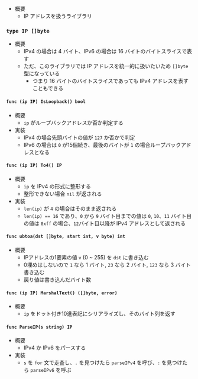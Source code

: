 - 概要
    - IP アドレスを扱うライブラリ

### `type IP []byte`

- 概要
    - IPv4 の場合は 4 バイト、IPv6 の場合は 16 バイトのバイトスライスで表す
    - ただ、このライブラリでは IP アドレスを統一的に扱いたいため `[]byte` 型になっている
        - つまり 16 バイトのバイトスライスであっても IPv4 アドレスを表すこともできる

#### `func (ip IP) IsLoopback() bool`

- 概要
    - `ip` がループバックアドレスか否か判定する
- 実装
    - IPv4 の場合先頭バイトの値が `127` か否かで判定
    - IPv6 の場合は `0` が15個続き、最後のバイトが `1` の場合ループバックアドレスとなる

#### `func (ip IP) To4() IP`

- 概要
    - `ip` を IPv4 の形式に整形する
    - 整形できない場合 `nil` が返される
- 実装
    - `len(ip)` が `4` の場合はそのまま返される
    - `len(ip) == 16` であり、`0` から `9` バイト目までの値は `0`, `10`、`11` バイト目の値は `0xff` の場合、`12`バイト目以降が IPv4 アドレスとして返される

#### `func ubtoa(dst []byte, start int, v byte) int`

- 概要
    - IPアドレスの1要素の値 `v` (0 ~ 255) を `dst` に書き込む
    - 0埋めはしないので `1` なら 1 バイト, `23` なら 2 バイト, `123` なら 3 バイト書き込む
    - 戻り値は書き込んだバイト数

#### `func (ip IP) MarshalText() ([]byte, error)`

- 概要
    - `ip` をドット付き10進表記にシリアライズし、そのバイト列を返す

#### `func ParseIP(s string) IP`

- 概要
    - IPv4 か IPv6 をパースする
- 実装
    - `s` を `for` 文で走査し、`.` を見つけたら `parseIPv4` を呼び、`:` を見つけたら `parseIPv6` を呼ぶ
    
